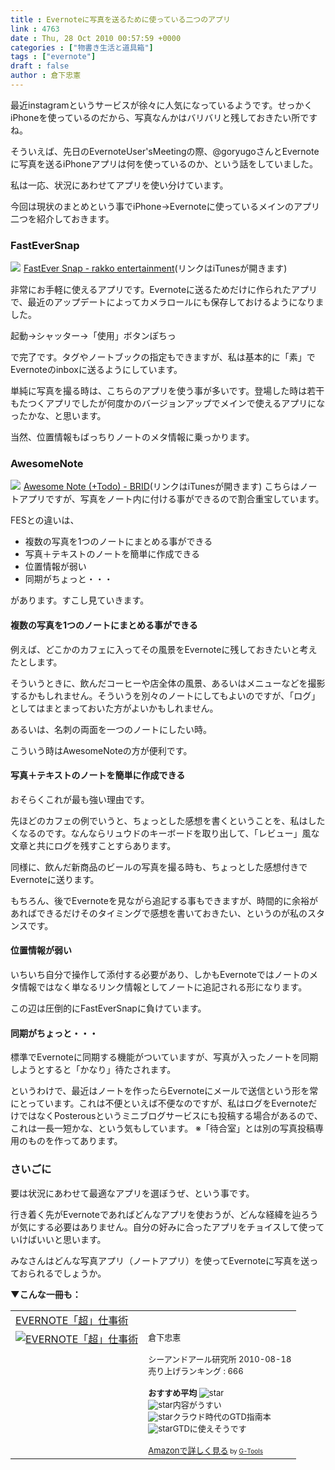 ```yaml
---
title : Evernoteに写真を送るために使っている二つのアプリ
link : 4763
date : Thu, 28 Oct 2010 00:57:59 +0000
categories : ["物書き生活と道具箱"]
tags : ["evernote"]
draft : false
author : 倉下忠憲
---
```


最近instagramというサービスが徐々に人気になっているようです。せっかくiPhoneを使っているのだから、写真なんかはバリバリと残しておきたい所ですね。

そういえば、先日のEvernoteUser'sMeetingの際、@goryugoさんとEvernoteに写真を送るiPhoneアプリは何を使っているのか、という話をしていました。

私は一応、状況にあわせてアプリを使い分けています。

今回は現状のまとめという事でiPhone→Evernoteに使っているメインのアプリ二つを紹介しておきます。

<h3>FastEverSnap</h3>
<a href="http://click.linksynergy.com/fs-bin/click?id=Q0goZPzeHEw&offerid=94348.4386955086&type=2&subid=0"><IMG border=0 src="http://a1.phobos.apple.com/us/r1000/022/Purple/8c/4d/38/mzi.ceetwjho.png" ></a><IMG border=0 width=1 height=1 src="http://ad.linksynergy.com/fs-bin/show?id=Q0goZPzeHEw&bids=94348.4386955086&type=2&subid=0" >
<a href="http://click.linksynergy.com/fs-bin/stat?id=Q0goZPzeHEw&offerid=94348&type=3&subid=0&tmpid=2192&RD_PARM1=http%253A%252F%252Fitunes.apple.com%252Fjp%252Fapp%252Ffastever-snap%252Fid386955086%253Fmt%253D8%2526uo%253D4%2526partnerId%253D30" target="itunes_store">FastEver Snap - rakko entertainment</a>(リンクはiTunesが開きます)

非常にお手軽に使えるアプリです。Evernoteに送るためだけに作られたアプリで、最近のアップデートによってカメラロールにも保存しておけるようになりました。

起動→シャッター→「使用」ボタンぽちっ

で完了です。タグやノートブックの指定もできますが、私は基本的に「素」でEvernoteのinboxに送るようにしています。

単純に写真を撮る時は、こちらのアプリを使う事が多いです。登場した時は若干もたつくアプリでしたが何度かのバージョンアップでメインで使えるアプリになったかな、と思います。

当然、位置情報もばっちりノートのメタ情報に乗っかります。
<h3>AwesomeNote</h3>
<a href="http://click.linksynergy.com/fs-bin/click?id=Q0goZPzeHEw&offerid=94348.4320203391&type=2&subid=0"><IMG border=0 src="http://a1.phobos.apple.com/us/r1000/011/Purple/ba/7e/0c/mzi.auhhzvni.png" ></a><IMG border=0 width=1 height=1 src="http://ad.linksynergy.com/fs-bin/show?id=Q0goZPzeHEw&bids=94348.4320203391&type=2&subid=0" >
<a href="http://click.linksynergy.com/fs-bin/stat?id=Q0goZPzeHEw&offerid=94348&type=3&subid=0&tmpid=2192&RD_PARM1=http%253A%252F%252Fitunes.apple.com%252Fjp%252Fapp%252Fawesome-note-todo%252Fid320203391%253Fmt%253D8%2526uo%253D4%2526partnerId%253D30" target="itunes_store">Awesome Note (+Todo) - BRID</a>(リンクはiTunesが開きます)
こちらはノートアプリですが、写真をノート内に付ける事ができるので割合重宝しています。

FESとの違いは、

<ul>
	<li>複数の写真を1つのノートにまとめる事ができる</li>
	<li>写真＋テキストのノートを簡単に作成できる</li>
	<li>位置情報が弱い</li>
	<li>同期がちょっと・・・</li>
</ul>


があります。すこし見ていきます。

<h4>複数の写真を1つのノートにまとめる事ができる</h4>
例えば、どこかのカフェに入ってその風景をEvernoteに残しておきたいと考えたとします。

そういうときに、飲んだコーヒーや店全体の風景、あるいはメニューなどを撮影するかもしれません。そういうを別々のノートにしてもよいのですが、「ログ」としてはまとまっておいた方がよいかもしれません。

あるいは、名刺の両面を一つのノートにしたい時。

こういう時はAwesomeNoteの方が便利です。

<h4>写真＋テキストのノートを簡単に作成できる</h4>
おそらくこれが最も強い理由です。

先ほどのカフェの例でいうと、ちょっとした感想を書くということを、私はしたくなるのです。なんならリュウドのキーボードを取り出して、「レビュー」風な文章と共にログを残すことすらあります。

同様に、飲んだ新商品のビールの写真を撮る時も、ちょっとした感想付きでEvernoteに送ります。

もちろん、後でEvernoteを見ながら追記する事もできますが、時間的に余裕があればできるだけそのタイミングで感想を書いておきたい、というのが私のスタンスです。

<h4>位置情報が弱い</h4>
いちいち自分で操作して添付する必要があり、しかもEvernoteではノートのメタ情報ではなく単なるリンク情報としてノートに追記される形になります。

この辺は圧倒的にFastEverSnapに負けています。

<h4>同期がちょっと・・・</h4>
標準でEvernoteに同期する機能がついていますが、写真が入ったノートを同期しようとすると「かなり」待たされます。

というわけで、最近はノートを作ったらEvernoteにメールで送信という形を常にとっています。これは不便といえば不便なのですが、私はログをEvernoteだけではなくPosterousというミニブログサービスにも投稿する場合があるので、これは一長一短かな、という気もしています。
※「待合室」とは別の写真投稿専用のものを作ってあります。

<h3>さいごに</h3>
要は状況にあわせて最適なアプリを選ぼうぜ、という事です。

行き着く先がEvernoteであればどんなアプリを使おうが、どんな経緯を辿ろうが気にする必要はありません。自分の好みに合ったアプリをチョイスして使っていけばいいと思います。

みなさんはどんな写真アプリ（ノートアプリ）を使ってEvernoteに写真を送っておられるでしょうか。

<strong>▼こんな一冊も：</strong>
<table  border="0" cellpadding="5"><tr><td colspan="2"><a href="http://www.amazon.co.jp/EVERNOTE%E3%80%8C%E8%B6%85%E3%80%8D%E4%BB%95%E4%BA%8B%E8%A1%93-%E5%80%89%E4%B8%8B%E5%BF%A0%E6%86%B2/dp/4863540728%3FSubscriptionId%3D15SMZCTB9V8NGR2TW082%26tag%3Drashita1000-22%26linkCode%3Dxm2%26camp%3D2025%26creative%3D165953%26creativeASIN%3D4863540728" target="_top">EVERNOTE「超」仕事術</a><img src="http://www.assoc-amazon.jp/e/ir?t=rashita1000-22&l=ur2&o=9" width="1" height="1" style="border: none;" alt="" /></td></tr><tr><td valign="top"><a href="http://www.amazon.co.jp/EVERNOTE%E3%80%8C%E8%B6%85%E3%80%8D%E4%BB%95%E4%BA%8B%E8%A1%93-%E5%80%89%E4%B8%8B%E5%BF%A0%E6%86%B2/dp/4863540728%3FSubscriptionId%3D15SMZCTB9V8NGR2TW082%26tag%3Drashita1000-22%26linkCode%3Dxm2%26camp%3D2025%26creative%3D165953%26creativeASIN%3D4863540728" target="_top"><img src="http://ecx.images-amazon.com/images/I/51zkZf06QlL._SL160_.jpg" border="0" alt="EVERNOTE「超」仕事術" /></a></td><td valign="top"><font size="-1">倉下忠憲 <br /><br />シーアンドアール研究所  2010-08-18<br />売り上げランキング : 666<br /><br /><strong>おすすめ平均  </strong><img src="http://g-images.amazon.com/images/G/01/detail/stars-4-0.gif" alt="star" /><br /><img src="http://g-images.amazon.com/images/G/01/detail/stars-2-0.gif" alt="star" />内容がうすい<br /><img src="http://g-images.amazon.com/images/G/01/detail/stars-3-0.gif" alt="star" />クラウド時代のGTD指南本<br /><img src="http://g-images.amazon.com/images/G/01/detail/stars-4-0.gif" alt="star" />GTDに使えそうです<br /><br /><a href="http://www.amazon.co.jp/EVERNOTE%E3%80%8C%E8%B6%85%E3%80%8D%E4%BB%95%E4%BA%8B%E8%A1%93-%E5%80%89%E4%B8%8B%E5%BF%A0%E6%86%B2/dp/4863540728%3FSubscriptionId%3D15SMZCTB9V8NGR2TW082%26tag%3Drashita1000-22%26linkCode%3Dxm2%26camp%3D2025%26creative%3D165953%26creativeASIN%3D4863540728" target="_top">Amazonで詳しく見る</a></font><font size="-2"> by <a href="http://www.goodpic.com/mt/aws/index.html" >G-Tools</a></font></td></tr></table>
